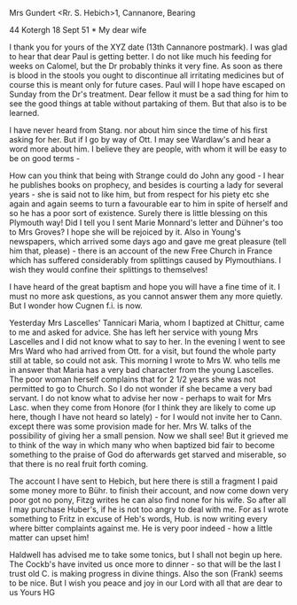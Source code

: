 Mrs Gundert <Rr. S. Hebich>1, Cannanore, Bearing

44 Kotergh 18 Sept 51
 <Thursday>*
My dear wife

I thank you for yours of the XYZ date (13th Cannanore postmark). I was glad to hear that dear Paul is getting better. I do not like much his feeding for weeks on Calomel, but the Dr probably thinks it very fine. As soon as there is blood in the stools you ought to discontinue all irritating medicines but of course this is meant only for future cases. Paul will I hope have escaped on Sunday from the Dr's treatment. Dear fellow it must be a sad thing for him to see the good things at table without partaking of them. But that also is to be learned.

I have never heard from Stang. nor about him since the time of his first asking for her. But if I go by way of Ott. I may see Wardlaw's and hear a word more about him. I believe they are people, with whom it will be easy to be on good terms -

How can you think that being with Strange could do John any good - I hear he publishes books on prophecy, and besides is courting a lady for several years - she is said not to like him, but from respect for his piety etc she again and again seems to turn a favourable ear to him in spite of herself and so he has a poor sort of existence. Surely there is little blessing on this Plymouth way! Did I tell you I sent Marie Monnard's letter and Dühner's too to Mrs Groves? I hope she will be rejoiced by it. Also in Young's newspapers, which arrived some days ago and gave me great pleasure (tell him that, please) - there is an account of the new Free Church in France which has suffered considerably from splittings caused by Plymouthians. I wish they would confine their splittings to themselves!

I have heard of the great baptism and hope you will have a fine time of it. I must no more ask questions, as you cannot answer them any more quietly. But I wonder how Cugnen f.i. is now.

Yesterday Mrs Lascelles' Tannicari Maria, whom I baptized at Chittur, came to me and asked for advice. She has left her service with young Mrs Lascelles and I did not know what to say to her. In the evening I went to see Mrs Ward who had arrived from Ott. for a visit, but found the whole party still at table, so could not ask. This morning I wrote to Mrs W. who tells me in answer that Maria has a very bad character from the young Lascelles. The poor woman herself complains that for 2 1/2 years she was not permitted to go to Church. So I do not wonder if she became a very bad servant. I do not know what to advise her now - perhaps to wait for Mrs Lasc. when they come from Honore (for I think they are likely to come up here, though I have not heard so lately) - for I would not invite her to Cann. except there was some provision made for her. Mrs W. talks of the possibility of giving her a small pension. Now we shall see! But it grieved me to think of the way in which many who when baptized bid fair to become something to the praise of God do afterwards get starved and miserable, so that there is no real fruit forth coming.

The account I have sent to Hebich, but here there is still a fragment I paid some money more to Bühr. to finish their account, and now come down very poor got no pony, Fitzg writes he can also find none for his wife. So after all I may purchase Huber's, if he is not too angry to deal with me. For as I wrote something to Fritz in excuse of Heb's words, Hub. is now writing every where bitter complaints against me. He is very poor indeed - how a little matter can upset him!

Haldwell has advised me to take some tonics, but I shall not begin up here. The Cockb's have invited us once more to dinner - so that will be the last I trust old C. is making progress in divine things. Also the son (Frank) seems to be nice. But I wish you peace and joy in our Lord with all that are dear to us
 Yours HG

